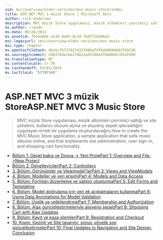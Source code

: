 ```yaml
---
uid: mvc/overview/older-versions/mvc-music-store/index
title: ASP.NET MVC 3 müzik Store | Microsoft Docs
author: rick-anderson
description: MVC müzik Store uygulaması, müzik albümleri çevrimiçi sattığı ve kullanıcı oturum açma, site yönetimi uygulayan örnek bir uygulama oluşturmak nasıl bir...
ms.author: riande
ms.date: 09/28/2011
ms.assetid: f016a6b4-2a38-4e83-8c34-f6d7f2b49ba2
msc.legacyurl: /mvc/overview/older-versions/mvc-music-store
msc.type: chapter
ms.openlocfilehash: 4ba5cfb737027d337606afdfb4b804b883fb9238
ms.sourcegitcommit: 24b1f6decbb17bb22a45166e5fdb0845c65af498
ms.translationtype: MT
ms.contentlocale: tr-TR
ms.lasthandoff: 03/01/2019
ms.locfileid: "57797149"
---
```

<a name="aspnet-mvc-3-music-store"></a><span data-ttu-id="51124-103">ASP.NET MVC 3 müzik Store</span><span class="sxs-lookup"><span data-stu-id="51124-103">ASP.NET MVC 3 Music Store</span></span>
====================
> <span data-ttu-id="51124-104">MVC müzik Store uygulaması, müzik albümleri çevrimiçi sattığı ve site yönetimi, kullanıcı oturum açma ve alışveriş sepeti işlevselliğini uygulayan örnek bir uygulama oluşturulacağını.</span><span class="sxs-lookup"><span data-stu-id="51124-104">How to create the MVC Music Store application, a sample application that sells music albums online, and that implements site administration, user sign-in, and shopping cart functionality.</span></span>


- [<span data-ttu-id="51124-105">Bölüm 1: Genel bakış ve Dosya -> Yeni Proje</span><span class="sxs-lookup"><span data-stu-id="51124-105">Part 1: Overview and File->New Project</span></span>](mvc-music-store-part-1.md)
- [<span data-ttu-id="51124-106">Bölüm 2: Denetleyicileri</span><span class="sxs-lookup"><span data-stu-id="51124-106">Part 2: Controllers</span></span>](mvc-music-store-part-2.md)
- [<span data-ttu-id="51124-107">3. Bölüm: Görünümler ve Viewmodel'lar</span><span class="sxs-lookup"><span data-stu-id="51124-107">Part 3: Views and ViewModels</span></span>](mvc-music-store-part-3.md)
- [<span data-ttu-id="51124-108">4. Bölüm: Modeller ve veri erişimi</span><span class="sxs-lookup"><span data-stu-id="51124-108">Part 4: Models and Data Access</span></span>](mvc-music-store-part-4.md)
- [<span data-ttu-id="51124-109">5. Bölüm: Formları düzenleme ve şablon oluşturma</span><span class="sxs-lookup"><span data-stu-id="51124-109">Part 5: Edit Forms and Templating</span></span>](mvc-music-store-part-5.md)
- [<span data-ttu-id="51124-110">6. Bölüm: Model doğrulama için veri ek açıklamalarını kullanma</span><span class="sxs-lookup"><span data-stu-id="51124-110">Part 6: Using Data Annotations for Model Validation</span></span>](mvc-music-store-part-6.md)
- [<span data-ttu-id="51124-111">7. Bölüm: Üyelik ve yetkilendirme</span><span class="sxs-lookup"><span data-stu-id="51124-111">Part 7: Membership and Authorization</span></span>](mvc-music-store-part-7.md)
- [<span data-ttu-id="51124-112">8. Bölüm: Ajax güncelleştirmeleriyle alışveriş sepeti</span><span class="sxs-lookup"><span data-stu-id="51124-112">Part 8: Shopping Cart with Ajax Updates</span></span>](mvc-music-store-part-8.md)
- [<span data-ttu-id="51124-113">9. Bölüm: Kayıt ve kasa işlemleri</span><span class="sxs-lookup"><span data-stu-id="51124-113">Part 9: Registration and Checkout</span></span>](mvc-music-store-part-9.md)
- [<span data-ttu-id="51124-114">10. Kısım: Gezinti ve Site tasarımı, sonuç yönelik son güncelleştirmeler</span><span class="sxs-lookup"><span data-stu-id="51124-114">Part 10: Final Updates to Navigation and Site Design, Conclusion</span></span>](mvc-music-store-part-10.md)
